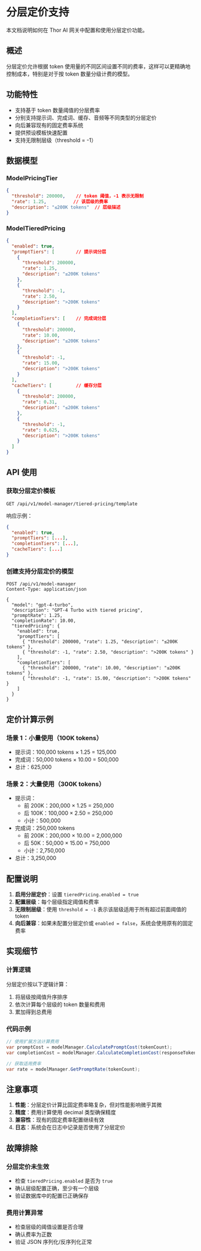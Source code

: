 # 分层定价支持

本文档说明如何在 Thor AI 网关中配置和使用分层定价功能。

## 概述

分层定价允许根据 token 使用量的不同区间设置不同的费率，这样可以更精确地控制成本，特别是对于按 token 数量分级计费的模型。

## 功能特性

- 支持基于 token 数量阈值的分层费率
- 分别支持提示词、完成词、缓存、音频等不同类型的分层定价
- 向后兼容现有的固定费率系统
- 提供预设模板快速配置
- 支持无限制层级（threshold = -1）

## 数据模型

### ModelPricingTier
```json
{
  "threshold": 200000,    // token 阈值，-1 表示无限制
  "rate": 1.25,          // 该层级的费率
  "description": "≤200K tokens"  // 层级描述
}
```

### ModelTieredPricing
```json
{
  "enabled": true,
  "promptTiers": [        // 提示词分层
    {
      "threshold": 200000,
      "rate": 1.25,
      "description": "≤200K tokens"
    },
    {
      "threshold": -1,
      "rate": 2.50,
      "description": ">200K tokens"
    }
  ],
  "completionTiers": [    // 完成词分层
    {
      "threshold": 200000,
      "rate": 10.00,
      "description": "≤200K tokens"
    },
    {
      "threshold": -1,
      "rate": 15.00,
      "description": ">200K tokens"
    }
  ],
  "cacheTiers": [         // 缓存分层
    {
      "threshold": 200000,
      "rate": 0.31,
      "description": "≤200K tokens"
    },
    {
      "threshold": -1,
      "rate": 0.625,
      "description": ">200K tokens"
    }
  ]
}
```

## API 使用

### 获取分层定价模板
```http
GET /api/v1/model-manager/tiered-pricing/template
```

响应示例：
```json
{
  "enabled": true,
  "promptTiers": [...],
  "completionTiers": [...],
  "cacheTiers": [...]
}
```

### 创建支持分层定价的模型
```http
POST /api/v1/model-manager
Content-Type: application/json

{
  "model": "gpt-4-turbo",
  "description": "GPT-4 Turbo with tiered pricing",
  "promptRate": 1.25,
  "completionRate": 10.00,
  "tieredPricing": {
    "enabled": true,
    "promptTiers": [
      { "threshold": 200000, "rate": 1.25, "description": "≤200K tokens" },
      { "threshold": -1, "rate": 2.50, "description": ">200K tokens" }
    ],
    "completionTiers": [
      { "threshold": 200000, "rate": 10.00, "description": "≤200K tokens" },
      { "threshold": -1, "rate": 15.00, "description": ">200K tokens" }
    ]
  }
}
```

## 定价计算示例

### 场景 1：小量使用（100K tokens）
- 提示词：100,000 tokens × 1.25 = 125,000
- 完成词：50,000 tokens × 10.00 = 500,000
- 总计：625,000

### 场景 2：大量使用（300K tokens）
- 提示词：
  - 前 200K：200,000 × 1.25 = 250,000
  - 后 100K：100,000 × 2.50 = 250,000
  - 小计：500,000
- 完成词：250,000 tokens
  - 前 200K：200,000 × 10.00 = 2,000,000
  - 后 50K：50,000 × 15.00 = 750,000
  - 小计：2,750,000
- 总计：3,250,000

## 配置说明

1. **启用分层定价**：设置 `tieredPricing.enabled = true`
2. **配置层级**：每个层级指定阈值和费率
3. **无限制层级**：使用 `threshold = -1` 表示该层级适用于所有超过前面阈值的 token
4. **向后兼容**：如果未配置分层定价或 `enabled = false`，系统会使用原有的固定费率

## 实现细节

### 计算逻辑
分层定价按以下逻辑计算：
1. 将层级按阈值升序排序
2. 依次计算每个层级的 token 数量和费用
3. 累加得到总费用

### 代码示例
```csharp
// 使用扩展方法计算费用
var promptCost = modelManager.CalculatePromptCost(tokenCount);
var completionCost = modelManager.CalculateCompletionCost(responseTokens);

// 获取适用费率
var rate = modelManager.GetPromptRate(tokenCount);
```

## 注意事项

1. **性能**：分层定价计算比固定费率略复杂，但对性能影响微乎其微
2. **精度**：费用计算使用 decimal 类型确保精度
3. **兼容性**：现有的固定费率配置继续有效
4. **日志**：系统会在日志中记录是否使用了分层定价

## 故障排除

### 分层定价未生效
- 检查 `tieredPricing.enabled` 是否为 `true`
- 确认层级配置正确，至少有一个层级
- 验证数据库中的配置已正确保存

### 费用计算异常
- 检查层级的阈值设置是否合理
- 确认费率为正数
- 验证 JSON 序列化/反序列化正常